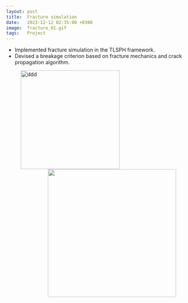 ```yaml
---
layout: post
title:  Fracture simulation
date:   2023-12-12 02:35:00 +0300
image:  fracture_01.gif
tags:   Project
---
```

* Implemented fracture simulation in the TLSPH framework.
* Devised a breakage criterion based on fracture mechanics and crack propagation algorithm.

<figure>
<img src="/blog/images/fracture_02.gif" alt="ddd" data-action="zoom" style="float: left;  height: 270px;" class="">
<img src="/blog/images/fracture_03.gif" alt="" data-action="zoom" style="float: right;  height: 350px;" class="">
</figure>